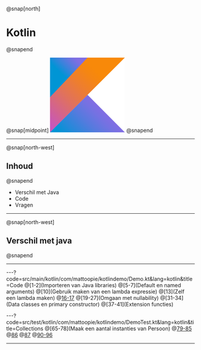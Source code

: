 @snap[north]
# Kotlin
@snapend

@snap[midpoint]
<img src="presentation/assets/logo.png" width="200" height="200" alt="Kotlin logo"/>
@snapend

---
@snap[north-west]
## Inhoud
@snapend

* Verschil met Java
* Code
* Vragen

---
@snap[north-west]
## Verschil met java
@snapend

---
---?code=src/main/kotlin/com/mattoopie/kotlindemo/Demo.kt&lang=kotlin&title=Code
@[1-2](Importeren van Java libraries)
@[5-7](Default en named arguments)
@[10](Gebruik maken van een lambda expressie)
@[13](Zelf een lambda maken)
@[16-17](Nullability)
@[19-27](Omgaan met nullability)
@[31-34](Data classes en primary constructor)
@[37-41](Extension functies)

---?code=src/test/kotlin/com/mattoopie/kotlindemo/DemoTest.kt&lang=kotlin&title=Collections
@[65-78](Maak een aantal instanties van Persoon)
@[79-85](filter)
@[86](map)
@[87](forEach(Indexed))
@[90-96](partition)

---

